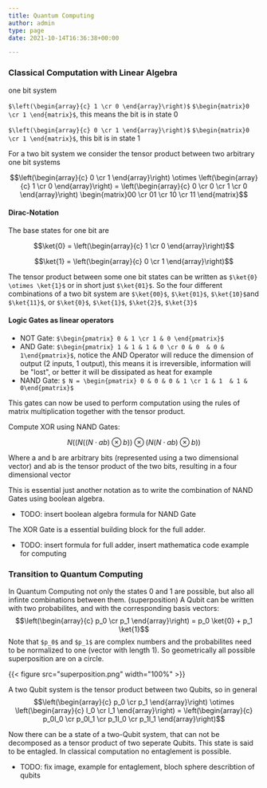 ```yaml
---
title: Quantum Computing
author: admin
type: page
date: 2021-10-14T16:36:38+00:00

---
```

$$\newcommand{\bra}[1]{\left<#1\right|}\newcommand{\ket}[1]{\left|#1\right>}\newcommand{\bk}[2]{\left<#1\middle|#2\right>}\newcommand{\bke}[3]{\left<#1\middle|#2\middle|#3\right>}$$

### Classical Computation with Linear Algebra
one bit system

`$\left(\begin{array}{c} 1 \cr 0 \end{array}\right)$` `$\begin{matrix}0 \cr 1 \end{matrix}$`, this means the bit is in state 0

`$\left(\begin{array}{c} 0 \cr 1 \end{array}\right)$` `$\begin{matrix}0 \cr 1 \end{matrix}$`, this bit is in state 1

For a two bit system we consider the tensor product between two arbitrary one bit systems

$$\left(\begin{array}{c} 0 \cr 1 \end{array}\right) \otimes \left(\begin{array}{c} 1 \cr 0 \end{array}\right) = \left(\begin{array}{c} 0 \cr 0 \cr 1 \cr 0 \end{array}\right) \begin{matrix}00 \cr 01 \cr 10 \cr 11 \end{matrix}$$

#### Dirac-Notation
The base states for one bit are 

$$\ket{0} = \left(\begin{array}{c} 1 \cr 0 \end{array}\right)$$

$$\ket{1} = \left(\begin{array}{c} 0 \cr 1 \end{array}\right)$$

The tensor product between some one bit states can be written as `$\ket{0} \otimes \ket{1}$` or in short just `$\ket{01}$`. So the four different combinations of a two bit system are `$\ket{00}$`, `$\ket{01}$`, `$\ket{10}$`and `$\ket{11}$`, or `$\ket{0}$`, `$\ket{1}$`, `$\ket{2}$`, `$\ket{3}$`

#### Logic Gates as linear operators

- NOT Gate: `$\begin{pmatrix} 0 & 1 \cr 1 & 0 \end{pmatrix}$`
- AND Gate: `$\begin{pmatrix} 1 & 1 & 1 & 0 \cr 0 & 0  & 0 & 1\end{pmatrix}$`, notice the AND Operator will reduce the dimension of output (2 inputs, 1 output), this means it is irreversible, information will be "lost", or better it will be dissipated as heat for example
- NAND Gate: `$ N = \begin{pmatrix} 0 & 0 & 0 & 1 \cr 1 & 1  & 1 & 0\end{pmatrix}$`

This gates can now be used to perform computation using the rules of matrix multiplication together with the tensor product.

Compute XOR using NAND Gates:

$$N((N((N \cdot ab) \otimes b)) \otimes (N(N \cdot ab) \otimes b))$$

Where a and b are arbitrary bits (represented using a two dimensional vector) and ab is the tensor product of the two bits, resulting in a four dimensional vector

This is essential just another notation as to write the combination of NAND Gates using boolean algebra.
- TODO: insert boolean algebra formula for NAND Gate

The XOR Gate is a essential building block for the full adder. 
- TODO: insert formula for full adder, insert mathematica code example for computing

### Transition to Quantum Computing
In Quantum Computing not only the states 0 and 1 are possible, but also all infinte combinations between them. (superposition)
A Qubit can be written with two probabilites, and with the corresponding basis vectors:
$$\left(\begin{array}{c} p_0 \cr p_1 \end{array}\right) = p_0 \ket{0} + p_1 \ket{1}$$
Note that `$p_0$` and `$p_1$` are complex numbers and the probabilites need to be normalized to one (vector with length 1).
So geometrically all possible superposition are on a circle.

{{< figure src="superposition.png" width="100%" >}}

A two Qubit system is the tensor product between two Qubits, so in general
$$\left(\begin{array}{c} p_0 \cr p_1 \end{array}\right) \otimes \left(\begin{array}{c} l_0 \cr l_1 \end{array}\right) = \left(\begin{array}{c} p_0l_0 \cr p_0l_1 \cr p_1l_0 \cr p_1l_1 \end{array}\right)$$

Now there can be a state of a two-Qubit system, that can not be decomposed as a tensor product of two seperate Qubits. This state is said to be entagled. In classical computation no entaglement is possible.

- TODO: fix image, example for entaglement, bloch sphere describtion of qubits
